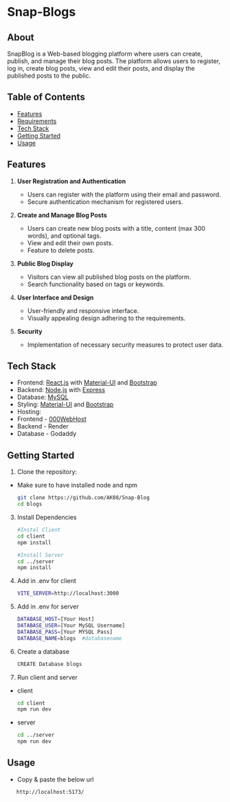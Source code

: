 ﻿# Snap-Blogs

## About

SnapBlog is a Web-based blogging platform where users can create, publish, and manage their blog posts. The platform allows users to register, log in, create blog posts, view and edit their posts, and display the published posts to the public.

## Table of Contents

- [Features](#features)
- [Requirements](#requirements)
- [Tech Stack](#tech-stack)
- [Getting Started](#getting-started)
- [Usage](#usage)

## Features

1. **User Registration and Authentication**
   - Users can register with the platform using their email and password.
   - Secure authentication mechanism for registered users.

2. **Create and Manage Blog Posts**
   - Users can create new blog posts with a title, content (max 300 words), and optional tags.
   - View and edit their own posts.
   - Feature to delete posts.

3. **Public Blog Display**
   - Visitors can view all published blog posts on the platform.
   - Search functionality based on tags or keywords.

4. **User Interface and Design**
   - User-friendly and responsive interface.
   - Visually appealing design adhering to the requirements.

5. **Security**
   - Implementation of necessary security measures to protect user data.


## Tech Stack

- Frontend: [React.js](https://reactjs.org/) with [Material-UI](https://material-ui.com/) and [Bootstrap](https://getbootstrap.com/)
- Backend: [Node.js](https://nodejs.org/) with [Express](https://expressjs.com/)
- Database: [MySQL](https://www.mysql.com/)
- Styling: [Material-UI](https://material-ui.com/) and [Bootstrap](https://getbootstrap.com/)
- Hosting:
- Frontend - [000WebHost](https://in.000webhost.com)
- Backend - Render 
- Database - Godaddy 

## Getting Started

1. Clone the repository:
- Make sure to have installed node and npm
   ```bash
   git clone https://github.com/AK08/Snap-Blog
   cd blogs

3. Install Dependencies
   ```bash
   #Instal Client
   cd client
   npm install

   #Install Server
   cd ../server
   npm install

4. Add in .env for client
   ```bash
   VITE_SERVER=http://localhost:3000

5. Add in .env for server
   ```bash
   DATABASE_HOST=[Your Host]
   DATABASE_USER=[Your MySQL Username]
   DATABASE_PASS=[Your MYSQL Pass]
   DATABASE_NAME=blogs  #databasename

6. Create a database
   ```bash
   CREATE Database blogs

7. Run client and server
- client
   ```bash
   cd client
   npm run dev

- server
   ```bash
   cd ../server
   npm run dev

## Usage
- Copy & paste the below url
```bash
   http://localhost:5173/
   
